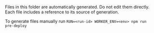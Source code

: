 
Files in this folder are automatically generated. Do not edit them directly.<br>
Each file includes a reference to its source of generation.<br>

To generate files manually run `RUN=<run-id> WORKER_ENV=<env> npm run pre-deploy`
